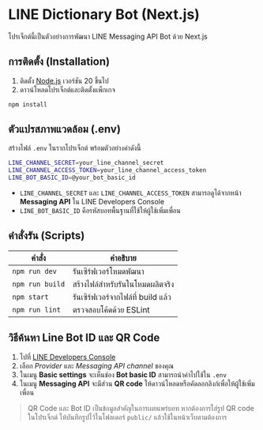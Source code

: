 # LINE Dictionary Bot (Next.js)

โปรเจ็กต์นี้เป็นตัวอย่างการพัฒนา LINE Messaging API Bot ด้วย Next.js

## การติดตั้ง (Installation)

1. ติดตั้ง [Node.js](https://nodejs.org/) เวอร์ชัน 20 ขึ้นไป
2. ดาวน์โหลดโปรเจ็กต์และติดตั้งแพ็กเกจ

```bash
npm install
```

## ตัวแปรสภาพแวดล้อม (.env)

สร้างไฟล์ `.env` ในรากโปรเจ็กต์ พร้อมตัวอย่างค่าดังนี้

```bash
LINE_CHANNEL_SECRET=your_line_channel_secret
LINE_CHANNEL_ACCESS_TOKEN=your_line_channel_access_token
LINE_BOT_BASIC_ID=@your_bot_basic_id
```

- `LINE_CHANNEL_SECRET` และ `LINE_CHANNEL_ACCESS_TOKEN` สามารถดูได้จากหน้า **Messaging API** ใน LINE Developers Console
- `LINE_BOT_BASIC_ID` คือรหัสบอทพื้นฐานที่ใช้ให้ผู้ใช้เพิ่มเพื่อน

## คำสั่งรัน (Scripts)

| คำสั่ง | คำอธิบาย |
|--------|-----------|
| `npm run dev` | รันเซิร์ฟเวอร์โหมดพัฒนา |
| `npm run build` | สร้างไฟล์สำหรับรันในโหมดผลิตจริง |
| `npm start` | รันเซิร์ฟเวอร์จากไฟล์ที่ build แล้ว |
| `npm run lint` | ตรวจสอบโค้ดด้วย ESLint |

## วิธีค้นหา Line Bot ID และ QR Code

1. ไปที่ [LINE Developers Console](https://developers.line.biz/console/)
2. เลือก *Provider* และ *Messaging API channel* ของคุณ
3. ในเมนู **Basic settings** จะเห็นช่อง **Bot basic ID** สามารถนำค่าไปใช้ใน `.env`
4. ในเมนู **Messaging API** จะมีส่วน **QR code** ให้ดาวน์โหลดหรือคัดลอกลิงก์เพื่อให้ผู้ใช้เพิ่มเพื่อน

> QR Code และ Bot ID เป็นข้อมูลสำคัญในการเผยแพร่บอท หากต้องการใส่รูป QR code ในโปรเจ็กต์ ให้บันทึกรูปไว้ในโฟลเดอร์ `public/` แล้วใช้ในหน้าเว็บตามต้องการ
